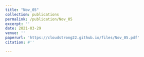 ```yaml
---
title: "Nov_05"
collection: publications
permalink: /publication/Nov_05
excerpt: ''
date: 2021-03-29
venue: ''
paperurl: 'https://cloudstrong22.github.io/files/Nov_05.pdf'
citation: #''

---
```


[Download paper here]: (https://cloudstrong22.github.io/files/Nov_05.pdf)
